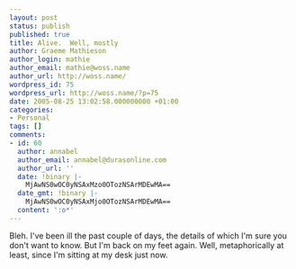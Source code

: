 ```yaml
---
layout: post
status: publish
published: true
title: Alive.  Well, mostly
author: Graeme Mathieson
author_login: mathie
author_email: mathie@woss.name
author_url: http://woss.name/
wordpress_id: 75
wordpress_url: http://woss.name/?p=75
date: 2005-08-25 13:02:58.000000000 +01:00
categories:
- Personal
tags: []
comments:
- id: 60
  author: annabel
  author_email: annabel@durasonline.com
  author_url: ''
  date: !binary |-
    MjAwNS0wOC0yNSAxMzo0OTozNSArMDEwMA==
  date_gmt: !binary |-
    MjAwNS0wOC0yNSAxMjo0OTozNSArMDEwMA==
  content: ':o*'
---
```

Bleh.  I've been ill the past couple of days, the details of which I'm sure you don't want to know.  But I'm back on my feet again.  Well, metaphorically at least, since I'm sitting at my desk just now.
